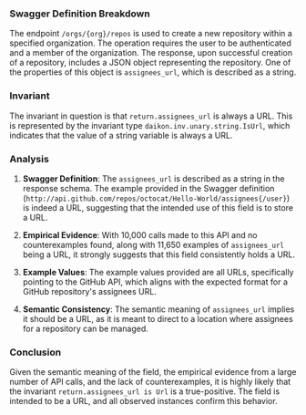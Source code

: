 ### Swagger Definition Breakdown

The endpoint `/orgs/{org}/repos` is used to create a new repository within a specified organization. The operation requires the user to be authenticated and a member of the organization. The response, upon successful creation of a repository, includes a JSON object representing the repository. One of the properties of this object is `assignees_url`, which is described as a string.

### Invariant

The invariant in question is that `return.assignees_url` is always a URL. This is represented by the invariant type `daikon.inv.unary.string.IsUrl`, which indicates that the value of a string variable is always a URL.

### Analysis

1. **Swagger Definition**: The `assignees_url` is described as a string in the response schema. The example provided in the Swagger definition (`http://api.github.com/repos/octocat/Hello-World/assignees{/user}`) is indeed a URL, suggesting that the intended use of this field is to store a URL.

2. **Empirical Evidence**: With 10,000 calls made to this API and no counterexamples found, along with 11,650 examples of `assignees_url` being a URL, it strongly suggests that this field consistently holds a URL.

3. **Example Values**: The example values provided are all URLs, specifically pointing to the GitHub API, which aligns with the expected format for a GitHub repository's assignees URL.

4. **Semantic Consistency**: The semantic meaning of `assignees_url` implies it should be a URL, as it is meant to direct to a location where assignees for a repository can be managed.

### Conclusion

Given the semantic meaning of the field, the empirical evidence from a large number of API calls, and the lack of counterexamples, it is highly likely that the invariant `return.assignees_url is Url` is a true-positive. The field is intended to be a URL, and all observed instances confirm this behavior.
